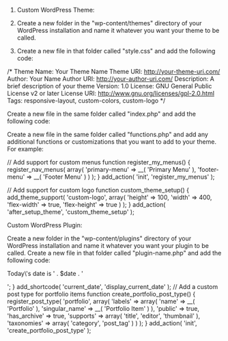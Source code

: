 
1. Custom WordPress Theme:

2. Create a new folder in the "wp-content/themes" directory of your WordPress installation and name it whatever you want your theme to be called.

3. Create a new file in that folder called "style.css" and add the following code:

/*
Theme Name: Your Theme Name
Theme URI: http://your-theme-uri.com/
Author: Your Name
Author URI: http://your-author-uri.com/
Description: A brief description of your theme
Version: 1.0
License: GNU General Public License v2 or later
License URI: http://www.gnu.org/licenses/gpl-2.0.html
Tags: responsive-layout, custom-colors, custom-logo
*/


Create a new file in the same folder called "index.php" and add the following code:

<?php get_header(); ?>
<main>
  <!-- Your main content goes here -->
</main>
<?php get_footer(); ?>


Create a new file in the same folder called "functions.php" and add any additional functions or customizations that you want to add to your theme. For example:


// Add support for custom menus
function register_my_menus() {
  register_nav_menus(
    array(
      'primary-menu' => __( 'Primary Menu' ),
      'footer-menu' => __( 'Footer Menu' )
    )
  );
}
add_action( 'init', 'register_my_menus' );

// Add support for custom logo
function custom_theme_setup() {
  add_theme_support( 'custom-logo', array(
    'height'      => 100,
    'width'       => 400,
    'flex-width'  => true,
    'flex-height' => true
  ) );
}
add_action( 'after_setup_theme', 'custom_theme_setup' );


Custom WordPress Plugin:

Create a new folder in the "wp-content/plugins" directory of your WordPress installation and name it whatever you want your plugin to be called.
Create a new file in that folder called "plugin-name.php" and add the following code:


<?php
/**
 * Plugin Name: Plugin Name
 * Plugin URI: http://your-plugin-uri.com/
 * Description: A brief description of your plugin
 * Version: 1.0
 * Author: Your Name
 * Author URI: http://your-author-uri.com/
 * License: GPL2
 */

// Your plugin code goes here


Add any additional functions or customizations that you want to add to your plugin. For example:

// Add a shortcode for displaying the current date
function display_current_date() {
  $date = date( 'F j, Y' );
  return '<p>Today\'s date is ' . $date . '</p>';
}
add_shortcode( 'current_date', 'display_current_date' );

// Add a custom post type for portfolio items
function create_portfolio_post_type() {
  register_post_type( 'portfolio',
    array(
      'labels' => array(
        'name' => __( 'Portfolio' ),
        'singular_name' => __( 'Portfolio Item' )
      ),
      'public' => true,
      'has_archive' => true,
      'supports' => array( 'title', 'editor', 'thumbnail' ),
      'taxonomies' => array( 'category', 'post_tag' )
    )
  );
}
add_action( 'init', 'create_portfolio_post_type' );


